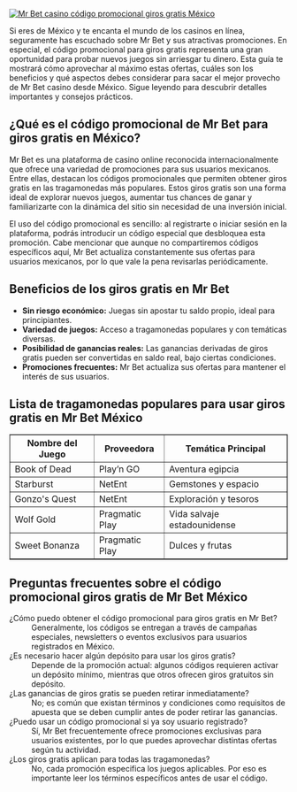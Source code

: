 [![Mr Bet casino código promocional giros gratis México](https://123-caf.pages.dev/gitsignup.png)](https://vrmoo.ru/Bt82HjjY)

<p>Si eres de México y te encanta el mundo de los casinos en línea, seguramente has escuchado sobre Mr Bet y sus atractivas promociones. En especial, el código promocional para giros gratis representa una gran oportunidad para probar nuevos juegos sin arriesgar tu dinero. Esta guía te mostrará cómo aprovechar al máximo estas ofertas, cuáles son los beneficios y qué aspectos debes considerar para sacar el mejor provecho de Mr Bet casino desde México. Sigue leyendo para descubrir detalles importantes y consejos prácticos.</p>  <h2>¿Qué es el código promocional de Mr Bet para giros gratis en México?</h2> <p>Mr Bet es una plataforma de casino online reconocida internacionalmente que ofrece una variedad de promociones para sus usuarios mexicanos. Entre ellas, destacan los códigos promocionales que permiten obtener giros gratis en las tragamonedas más populares. Estos giros gratis son una forma ideal de explorar nuevos juegos, aumentar tus chances de ganar y familiarizarte con la dinámica del sitio sin necesidad de una inversión inicial.</p>  <p>El uso del código promocional es sencillo: al registrarte o iniciar sesión en la plataforma, podrás introducir un código especial que desbloquea esta promoción. Cabe mencionar que aunque no compartiremos códigos específicos aquí, Mr Bet actualiza constantemente sus ofertas para usuarios mexicanos, por lo que vale la pena revisarlas periódicamente.</p>  <h2>Beneficios de los giros gratis en Mr Bet</h2> <ul>   <li><strong>Sin riesgo económico:</strong> Juegas sin apostar tu saldo propio, ideal para principiantes.</li>   <li><strong>Variedad de juegos:</strong> Acceso a tragamonedas populares y con temáticas diversas.</li>   <li><strong>Posibilidad de ganancias reales:</strong> Las ganancias derivadas de giros gratis pueden ser convertidas en saldo real, bajo ciertas condiciones.</li>   <li><strong>Promociones frecuentes:</strong> Mr Bet actualiza sus ofertas para mantener el interés de sus usuarios.</li> </ul>  <h2>Lista de tragamonedas populares para usar giros gratis en Mr Bet México</h2> <table border="1" cellspacing="0" cellpadding="5">   <thead>     <tr>       <th>Nombre del Juego</th>       <th>Proveedora</th>       <th>Temática Principal</th>     </tr>   </thead>   <tbody>     <tr>       <td>Book of Dead</td>       <td>Play’n GO</td>       <td>Aventura egipcia</td>     </tr>     <tr>       <td>Starburst</td>       <td>NetEnt</td>       <td>Gemstones y espacio</td>     </tr>     <tr>       <td>Gonzo's Quest</td>       <td>NetEnt</td>       <td>Exploración y tesoros</td>     </tr>     <tr>       <td>Wolf Gold</td>       <td>Pragmatic Play</td>       <td>Vida salvaje estadounidense</td>     </tr>     <tr>       <td>Sweet Bonanza</td>       <td>Pragmatic Play</td>       <td>Dulces y frutas</td>     </tr>   </tbody> </table>  <h2>Preguntas frecuentes sobre el código promocional giros gratis de Mr Bet México</h2> <dl>   <dt>¿Cómo puedo obtener el código promocional para giros gratis en Mr Bet?</dt>   <dd>Generalmente, los códigos se entregan a través de campañas especiales, newsletters o eventos exclusivos para usuarios registrados en México.</dd>      <dt>¿Es necesario hacer algún depósito para usar los giros gratis?</dt>   <dd>Depende de la promoción actual: algunos códigos requieren activar un depósito mínimo, mientras que otros ofrecen giros gratuitos sin depósito.</dd>      <dt>¿Las ganancias de giros gratis se pueden retirar inmediatamente?</dt>   <dd>No; es común que existan términos y condiciones como requisitos de apuesta que se deben cumplir antes de poder retirar las ganancias.</dd>      <dt>¿Puedo usar un código promocional si ya soy usuario registrado?</dt>   <dd>Sí, Mr Bet frecuentemente ofrece promociones exclusivas para usuarios existentes, por lo que puedes aprovechar distintas ofertas según tu actividad.</dd>      <dt>¿Los giros gratis aplican para todas las tragamonedas?</dt>   <dd>No, cada promoción especifica los juegos aplicables. Por eso es importante leer los términos específicos antes de usar el código.</dd> </dl>